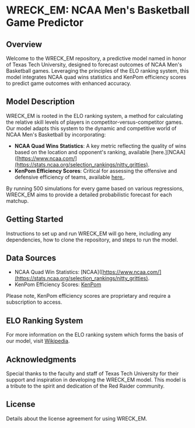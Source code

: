 # WRECK_EM: NCAA Men's Basketball Game Predictor

## Overview
Welcome to the WRECK_EM repository, a predictive model named in honor of Texas Tech University, designed to forecast outcomes of NCAA Men's Basketball games. Leveraging the principles of the ELO ranking system, this model integrates NCAA quad wins statistics and KenPom efficiency scores to predict game outcomes with enhanced accuracy.

## Model Description
WRECK_EM is rooted in the ELO ranking system, a method for calculating the relative skill levels of players in competitor-versus-competitor games. Our model adapts this system to the dynamic and competitive world of NCAA Men's Basketball by incorporating:

- **NCAA Quad Wins Statistics**: A key metric reflecting the quality of wins based on the location and opponent's ranking, available [here.][NCAA]([https://www.ncaa.com/](https://stats.ncaa.org/selection_rankings/nitty_gritties).
- **KenPom Efficiency Scores**: Critical for assessing the offensive and defensive efficiency of teams, available [here.](https://kenpom.com/).

By running 500 simulations for every game based on various regressions, WRECK_EM aims to provide a detailed probabilistic forecast for each matchup.

## Getting Started
Instructions to set up and run WRECK_EM will go here, including any dependencies, how to clone the repository, and steps to run the model.

## Data Sources
- NCAA Quad Win Statistics: [NCAA]([https://www.ncaa.com/](https://stats.ncaa.org/selection_rankings/nitty_gritties).
- KenPom Efficiency Scores: [KenPom](https://kenpom.com/)

Please note, KenPom efficiency scores are proprietary and require a subscription to access.

## ELO Ranking System
For more information on the ELO ranking system which forms the basis of our model, visit [Wikipedia](https://en.wikipedia.org/wiki/Elo_rating_system).

## Acknowledgments
Special thanks to the faculty and staff of Texas Tech University for their support and inspiration in developing the WRECK_EM model. This model is a tribute to the spirit and dedication of the Red Raider community.

## License
Details about the license agreement for using WRECK_EM.
